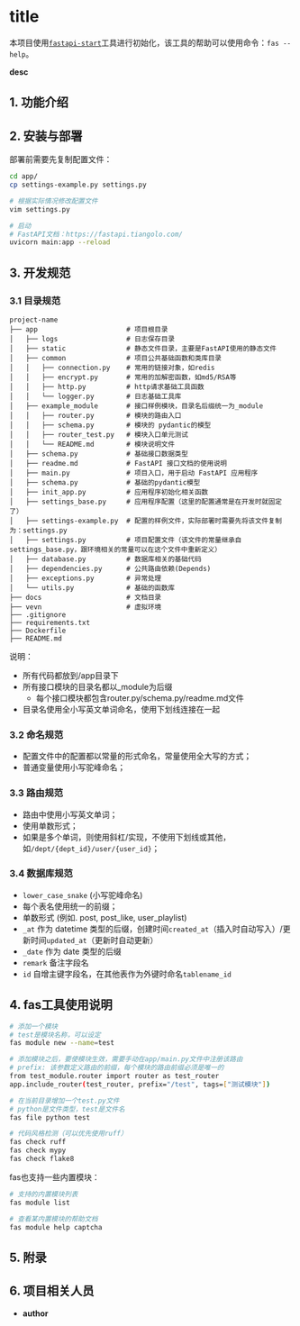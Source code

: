 # __title__

本项目使用[`fastapi-start`](https://github.com/ibbd-dev/fastapi-start)工具进行初始化，该工具的帮助可以使用命令：`fas --help`。

__desc__

## 1. 功能介绍

## 2. 安装与部署

部署前需要先复制配置文件：

```sh
cd app/
cp settings-example.py settings.py

# 根据实际情况修改配置文件
vim settings.py

# 启动
# FastAPI文档：https://fastapi.tiangolo.com/
uvicorn main:app --reload
```

## 3. 开发规范

### 3.1 目录规范

```text
project-name
├── app                      # 项目根目录
│   ├── logs                 # 日志保存目录
│   ├── static               # 静态文件目录，主要是FastAPI使用的静态文件
│   ├── common               # 项目公共基础函数和类库目录
│   │   ├── connection.py    # 常用的链接对象，如redis
│   │   ├── encrypt.py       # 常用的加解密函数，如md5/RSA等
│   │   ├── http.py          # http请求基础工具函数
│   │   └── logger.py        # 日志基础工具库
│   ├── example_module       # 接口样例模块，目录名后缀统一为_module
│   │   ├── router.py        # 模块的路由入口
│   │   ├── schema.py        # 模块的 pydantic的模型
│   │   ├── router_test.py   # 模块入口单元测试
│   │   └── README.md        # 模块说明文件
│   ├── schema.py            # 基础接口数据类型
│   ├── readme.md            # FastAPI 接口文档的使用说明
│   ├── main.py              # 项目入口，用于启动 FastAPI 应用程序
│   ├── schema.py            # 基础的pydantic模型
│   ├── init_app.py          # 应用程序初始化相关函数
│   ├── settings_base.py     # 应用程序配置（这里的配置通常是在开发时就固定了）
│   ├── settings-example.py  # 配置的样例文件，实际部署时需要先将该文件复制为：settings.py
│   ├── settings.py          # 项目配置文件（该文件的常量继承自settings_base.py，跟环境相关的常量可以在这个文件中重新定义）
│   ├── database.py          # 数据库相关的基础代码
│   ├── dependencies.py      # 公共路由依赖(Depends)
│   ├── exceptions.py        # 异常处理
│   └── utils.py             # 基础的函数库
├── docs                     # 文档目录
├── vevn                     # 虚拟环境
├── .gitignore
├── requirements.txt
├── Dockerfile
├── README.md
```

说明：

- 所有代码都放到/app目录下
- 所有接口模块的目录名都以_module为后缀
  - 每个接口模块都包含router.py/schema.py/readme.md文件
- 目录名使用全小写英文单词命名，使用下划线连接在一起

### 3.2 命名规范

- 配置文件中的配置都以常量的形式命名，常量使用全大写的方式；
- 普通变量使用小写驼峰命名；

### 3.3 路由规范

- 路由中使用小写英文单词；
- 使用单数形式；
- 如果是多个单词，则使用斜杠/实现，不使用下划线或其他，如`/dept/{dept_id}/user/{user_id}`；

### 3.4 数据库规范

- `lower_case_snake` (小写驼峰命名)
- 每个表名使用统一的前缀；
- 单数形式 (例如. post, post_like, user_playlist)
- `_at` 作为 datetime 类型的后缀，创建时间`created_at`（插入时自动写入）/更新时间`updated_at`（更新时自动更新）
- `_date` 作为 date 类型的后缀
- `remark` 备注字段名
- `id` 自增主键字段名，在其他表作为外键时命名`tablename_id`

## 4. fas工具使用说明

```sh
# 添加一个模块
# test是模块名称，可以设定
fas module new --name=test

# 添加模块之后，要使模块生效，需要手动在app/main.py文件中注册该路由
# prefix: 该参数定义路由的前缀，每个模块的路由前缀必须是唯一的
from test_module.router import router as test_router
app.include_router(test_router, prefix="/test", tags=["测试模块"])

# 在当前目录增加一个test.py文件
# python是文件类型，test是文件名
fas file python test

# 代码风格检测（可以优先使用ruff）
fas check ruff
fas check mypy
fas check flake8
```

fas也支持一些内置模块：

```sh
# 支持的内置模块列表
fas module list

# 查看某内置模块的帮助文档
fas module help captcha
```

## 5. 附录

## 6. 项目相关人员

- __author__
